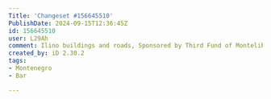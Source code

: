 ```yaml
---
Title: 'Changeset #156645510'
PublishDate: 2024-09-15T12:36:45Z
id: 156645510
user: L29Ah
comment: Ilino buildings and roads, Sponsored by Third Fund of Montelibero
created_by: iD 2.30.2
tags:
- Montenegro
- Bar

---
```

